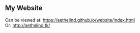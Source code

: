 ## My Website
Can be viewed at: https://aethelind.github.io/website/index.html   
Or: http://aethelind.tk/
